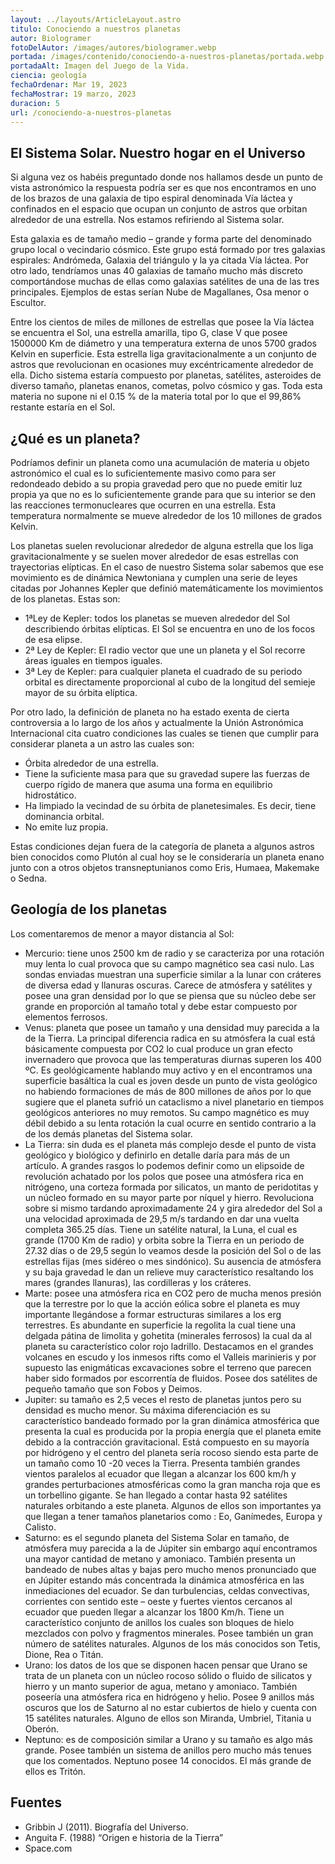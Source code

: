 ```yaml
---
layout: ../layouts/ArticleLayout.astro
titulo: Conociendo a nuestros planetas
autor: Biologramer
fotoDelAutor: /images/autores/biologramer.webp
portada: /images/contenido/conociendo-a-nuestros-planetas/portada.webp
portadaAlt: Imagen del Juego de la Vida.
ciencia: geología
fechaOrdenar: Mar 19, 2023
fechaMostrar: 19 marzo, 2023
duracion: 5
url: /conociendo-a-nuestros-planetas
---
```


## El Sistema Solar. Nuestro hogar en el Universo

Si alguna vez os habéis preguntado donde nos hallamos desde un punto de vista astronómico la respuesta podría ser es que nos encontramos en uno de los brazos de una galaxia de tipo espiral denominada Vía láctea y confinados en el espacio que ocupan un conjunto de astros que orbitan alrededor de una estrella. Nos estamos refiriendo al Sistema solar.

Esta galaxia es de tamaño medio – grande  y forma parte del denominado grupo local o vecindario cósmico. Este grupo está formado por tres galaxias espirales: Andrómeda, Galaxia del triángulo y la ya citada Vía láctea. Por otro lado, tendríamos unas 40 galaxias de tamaño mucho más discreto comportándose muchas de ellas como galaxias satélites de una de las tres principales. Ejemplos de estas serían Nube de Magallanes, Osa menor o Escultor.

Entre los cientos de miles de millones de estrellas que posee la Vía láctea se encuentra el Sol, una estrella amarilla, tipo G, clase V que posee 1500000 Km de diámetro y una temperatura externa de unos 5700 grados Kelvin en superficie. Esta estrella liga gravitacionalmente a un conjunto de astros que revolucionan en ocasiones muy excéntricamente alrededor de ella. Dicho sistema estaría compuesto por planetas, satélites, asteroides de diverso tamaño, planetas enanos, cometas, polvo cósmico y gas. Toda esta materia no supone ni el 0.15 % de la materia total por lo que el 99,86% restante estaría en el Sol.

## ¿Qué es un planeta?

Podríamos definir un planeta como una acumulación de materia u objeto astronómico el cual es lo suficientemente masivo como para ser redondeado debido a su propia gravedad pero que no puede emitir luz propia ya que no es lo suficientemente grande para que su interior se den las reacciones termonucleares que ocurren en una estrella. Esta temperatura normalmente se mueve alrededor de los 10 millones de grados Kelvin.

Los planetas suelen revolucionar alrededor de alguna estrella que los liga gravitacionalmente y se suelen mover alrededor de esas estrellas con trayectorias elípticas. En el caso de nuestro Sistema solar sabemos que ese movimiento es de dinámica Newtoniana y cumplen una serie de leyes citadas por Johannes Kepler que definió matemáticamente los movimientos de los planetas. Estas son:

- 1ªLey de Kepler: todos los planetas se mueven alrededor del Sol describiendo órbitas elípticas. El Sol se encuentra en uno de los focos de esa elipse.
- 2ª Ley de Kepler: El radio vector que une un planeta y el Sol recorre áreas iguales en tiempos iguales.
- 3ª Ley de Kepler: para cualquier planeta el cuadrado de su periodo orbital es directamente proporcional al cubo de la longitud del semieje mayor de su órbita elíptica.

Por otro lado, la definición de planeta no ha estado exenta de cierta controversia a lo largo de los años y actualmente la Unión Astronómica Internacional cita cuatro condiciones las cuales se tienen que cumplir para considerar planeta a un astro las cuales son:

- Órbita alrededor de una estrella.
- Tiene la suficiente masa para que su gravedad supere las fuerzas de cuerpo rígido de manera que asuma una forma en equilibrio hidrostático.
- Ha limpiado la vecindad de su órbita de planetesimales. Es decir, tiene dominancia orbital.
- No emite luz propia.

Estas condiciones dejan fuera de la categoría de planeta a algunos astros bien conocidos como Plutón al cual hoy se le consideraría un planeta enano junto con a otros objetos transneptunianos como Eris, Humaea, Makemake o Sedna.

## Geología de los planetas

Los comentaremos de menor a mayor distancia al Sol:

- Mercurio: tiene unos 2500 km de radio y se caracteriza por una rotación muy lenta lo cual provoca que su campo magnético sea casi nulo. Las sondas enviadas muestran una superficie similar a la lunar con cráteres de diversa edad y llanuras oscuras. Carece de atmósfera y satélites y posee una gran densidad por lo que se piensa que su núcleo debe ser grande en proporción al tamaño total y debe estar compuesto por elementos ferrosos.
- Venus: planeta que posee un tamaño y una densidad muy parecida a la de la Tierra. La principal diferencia radica en su atmósfera la cual está básicamente compuesta por CO2 lo cual produce un gran efecto invernadero que provoca que las temperaturas diurnas superen los 400 ºC. Es geológicamente hablando muy activo y en el encontramos una superficie basáltica la cual es joven desde un punto de vista geológico no habiendo formaciones de más de 800 millones de años por lo que sugiere que el planeta sufrió un cataclismo a nivel planetario en tiempos geológicos anteriores no muy remotos. Su campo magnético es muy débil debido a su lenta rotación  la cual ocurre en sentido contrario a la de los demás planetas del Sistema solar.
- La Tierra: sin duda es el planeta más complejo desde el punto de vista geológico y biológico y definirlo en detalle daría para más de un artículo. A grandes rasgos lo podemos definir como un elipsoide de revolución achatado por los polos que posee una atmósfera rica en nitrógeno, una corteza formada por silicatos, un manto de peridotitas y un núcleo formado en su mayor parte por níquel y hierro. Revoluciona sobre si mismo tardando aproximadamente 24 y gira alrededor del Sol a una velocidad aproximada de 29,5 m/s tardando en dar una vuelta completa 365.25 días. Tiene un satélite natural, la Luna, el cual es grande (1700 Km de radio) y orbita sobre la Tierra en un periodo de 27.32 días o de 29,5 según lo veamos desde la posición del Sol o de las estrellas fijas (mes sidéreo o mes sindónico). Su ausencia de atmósfera y su baja gravedad le dan un relieve muy característico resaltando los mares (grandes llanuras), las cordilleras y los cráteres.
- Marte: posee una atmósfera rica en CO2 pero de mucha menos presión que la terrestre por lo que la acción eólica sobre el planeta es muy importante llegándose a formar estructuras similares a los erg terrestres. Es abundante en superficie la regolita la cual tiene una delgada pátina de limolita y gohetita (minerales ferrosos) la cual da al planeta su característico color rojo ladrillo. Destacamos en el grandes volcanes en escudo y los inmesos rifts como el Valleis marinieris y por supuesto las enigmáticas excavaciones sobre el terreno que parecen haber sido formados por escorrentía de fluidos. Posee dos satélites de pequeño tamaño que son Fobos y Deimos.
- Jupiter: su tamaño es 2,5 veces el resto de planetas juntos pero su densidad es mucho menor. Su máxima diferenciación es su característico bandeado formado por la gran dinámica atmosférica que presenta la cual es producida por la propia energía que el planeta emite debido a la contracción gravitacional. Está compuesto en su mayoría por hidrógeno y el centro del planeta sería rocoso siendo esta parte de un tamaño como 10 -20 veces la Tierra. Presenta también grandes vientos paralelos al ecuador que llegan a alcanzar los 600 km/h y grandes perturbaciones atmosféricas como la gran mancha roja que es un torbellino gigante. Se han llegado a contar hasta 92 satélites naturales orbitando a este planeta. Algunos de ellos son importantes ya que llegan a tener tamaños planetarios como : Eo, Ganímedes, Europa y Calisto.
- Saturno: es el segundo planeta del Sistema Solar en tamaño, de atmósfera muy parecida a la de Júpiter sin embargo aquí encontramos una mayor cantidad de metano y amoniaco. También presenta un bandeado de nubes altas y bajas pero mucho menos pronunciado que en Júpiter estando más concentrada la dinámica atmosférica en las inmediaciones del ecuador. Se dan turbulencias, celdas convectivas, corrientes con sentido este – oeste y fuertes vientos cercanos al ecuador que pueden llegar a alcanzar los 1800 Km/h. Tiene un característico conjunto de anillos los cuales son bloques de hielo mezclados con polvo y fragmentos minerales. Posee también un gran número de satélites naturales. Algunos de los más conocidos son Tetis, Dione, Rea o Titán.
- Urano: los datos de los que se disponen hacen pensar que Urano se trata de un planeta con un núcleo rocoso sólido o fluido de silicatos y hierro y un manto superior de agua, metano y amoniaco. También poseería una atmósfera rica en hidrógeno y helio. Posee 9 anillos más oscuros que los de Saturno al no estar cubiertos de hielo y cuenta con 15 satélites naturales. Alguno de ellos son Miranda, Umbriel, Titania u Oberón.
- Neptuno: es de composición similar a Urano y su tamaño es algo más grande. Posee también un sistema de anillos pero mucho más tenues que los comentados. Neptuno posee 14 conocidos. El más grande de ellos es Tritón.

## Fuentes

- Gribbin J (2011). Biografía del Universo.
- Anguita F. (1988) “Origen e historia de la Tierra”
- Space.com